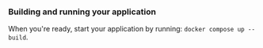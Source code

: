 ### Building and running your application

When you're ready, start your application by running:
`docker compose up --build`.
